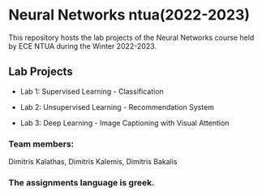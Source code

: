 # Neural Networks ntua(2022-2023)

This repository hosts the lab projects of the Neural Networks course held by ECE NTUA during the Winter 2022-2023.

## Lab Projects

- Lab 1: Supervised Learning - Classification

- Lab 2: Unsupervised Learning - Recommendation System

- Lab 3: Deep Learning - Image Captioning with Visual Attention

### Team members:

Dimitris Kalathas, Dimitris Kalemis, Dimitris Bakalis

### The assignments language is greek.
